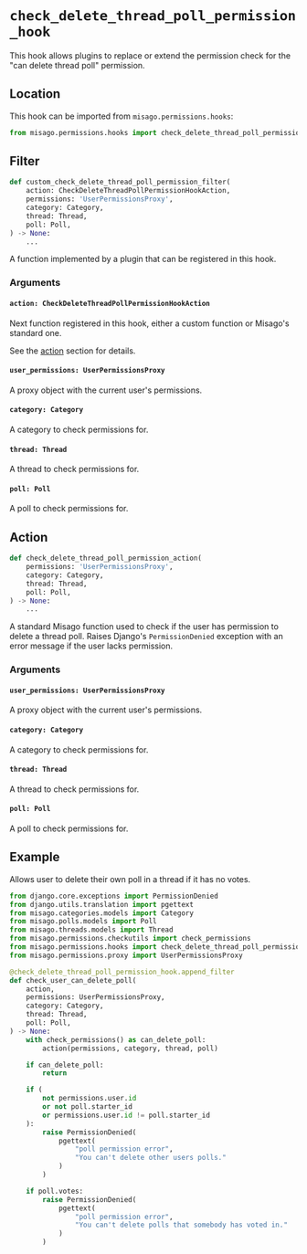 # `check_delete_thread_poll_permission_hook`

This hook allows plugins to replace or extend the permission check for the "can delete thread poll" permission.


## Location

This hook can be imported from `misago.permissions.hooks`:

```python
from misago.permissions.hooks import check_delete_thread_poll_permission_hook
```


## Filter

```python
def custom_check_delete_thread_poll_permission_filter(
    action: CheckDeleteThreadPollPermissionHookAction,
    permissions: 'UserPermissionsProxy',
    category: Category,
    thread: Thread,
    poll: Poll,
) -> None:
    ...
```

A function implemented by a plugin that can be registered in this hook.


### Arguments

#### `action: CheckDeleteThreadPollPermissionHookAction`

Next function registered in this hook, either a custom function or Misago's standard one.

See the [action](#action) section for details.


#### `user_permissions: UserPermissionsProxy`

A proxy object with the current user's permissions.


#### `category: Category`

A category to check permissions for.


#### `thread: Thread`

A thread to check permissions for.


#### `poll: Poll`

A poll to check permissions for.


## Action

```python
def check_delete_thread_poll_permission_action(
    permissions: 'UserPermissionsProxy',
    category: Category,
    thread: Thread,
    poll: Poll,
) -> None:
    ...
```

A standard Misago function used to check if the user has permission to delete a thread poll. Raises Django's `PermissionDenied` exception with an error message if the user lacks permission.


### Arguments

#### `user_permissions: UserPermissionsProxy`

A proxy object with the current user's permissions.


#### `category: Category`

A category to check permissions for.


#### `thread: Thread`

A thread to check permissions for.


#### `poll: Poll`

A poll to check permissions for.


## Example

Allows user to delete their own poll in a thread if it has no votes.

```python
from django.core.exceptions import PermissionDenied
from django.utils.translation import pgettext
from misago.categories.models import Category
from misago.polls.models import Poll
from misago.threads.models import Thread
from misago.permissions.checkutils import check_permissions
from misago.permissions.hooks import check_delete_thread_poll_permission_hook
from misago.permissions.proxy import UserPermissionsProxy

@check_delete_thread_poll_permission_hook.append_filter
def check_user_can_delete_poll(
    action,
    permissions: UserPermissionsProxy,
    category: Category,
    thread: Thread,
    poll: Poll,
) -> None:
    with check_permissions() as can_delete_poll:
        action(permissions, category, thread, poll)

    if can_delete_poll:
        return

    if (
        not permissions.user.id
        or not poll.starter_id
        or permissions.user.id != poll.starter_id
    ):
        raise PermissionDenied(
            pgettext(
                "poll permission error",
                "You can't delete other users polls."
            )
        )

    if poll.votes:
        raise PermissionDenied(
            pgettext(
                "poll permission error",
                "You can't delete polls that somebody has voted in."
            )
        )
```